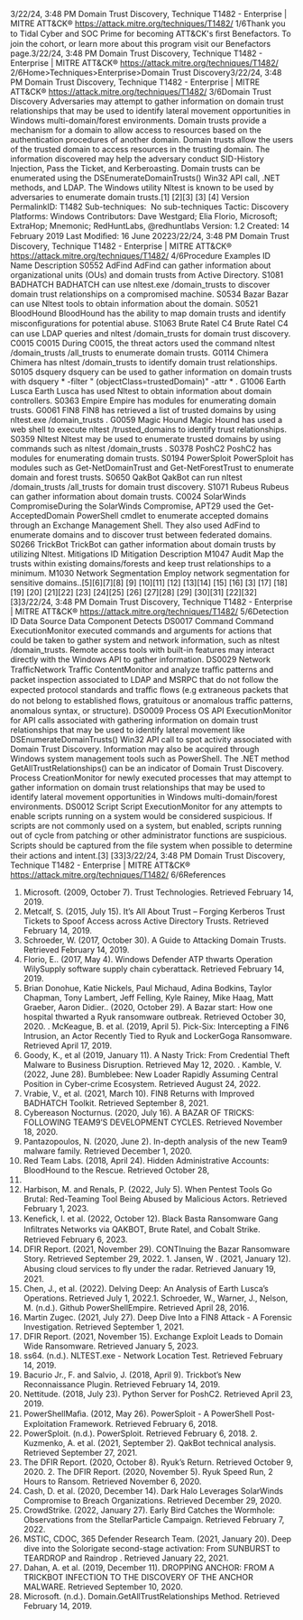 3/22/24, 3:48 PM Domain Trust Discovery, Technique T1482 - Enterprise | MITRE ATT&CK®
https://attack.mitre.org/techniques/T1482/ 1/6Thank you to Tidal Cyber and SOC Prime for becoming ATT&CK's ﬁrst Benefactors. To join the cohort, or learn more about this program visit our
Benefactors page.3/22/24, 3:48 PM Domain Trust Discovery, Technique T1482 - Enterprise | MITRE ATT&CK®
https://attack.mitre.org/techniques/T1482/ 2/6Home>Techniques>Enterprise>Domain Trust Discovery3/22/24, 3:48 PM Domain Trust Discovery, Technique T1482 - Enterprise | MITRE ATT&CK®
https://attack.mitre.org/techniques/T1482/ 3/6Domain Trust Discovery
Adversaries may attempt to gather information on domain trust relationships that may be used to identify lateral movement opportunities in
Windows multi-domain/forest environments. Domain trusts provide a mechanism for a domain to allow access to resources based on the
authentication procedures of another domain. Domain trusts allow the users of the trusted domain to access resources in the trusting
domain. The information discovered may help the adversary conduct SID-History Injection, Pass the Ticket, and Kerberoasting. Domain
trusts can be enumerated using the DSEnumerateDomainTrusts() Win32 API call, .NET methods, and LDAP. The Windows utility Nltest is
known to be used by adversaries to enumerate domain trusts.[1]
[2][3]
[3]
[4]
Version PermalinkID: T1482
Sub-techniques:  No sub-techniques
 
Tactic: Discovery
 
Platforms: Windows
Contributors: Dave Westgard; Elia Florio, Microsoft; ExtraHop; Mnemonic; RedHuntLabs, @redhuntlabs
Version: 1.2
Created: 14 February 2019
Last Modiﬁed: 16 June 20223/22/24, 3:48 PM Domain Trust Discovery, Technique T1482 - Enterprise | MITRE ATT&CK®
https://attack.mitre.org/techniques/T1482/ 4/6Procedure Examples
ID Name Description
S0552 AdFind AdFind can gather information about organizational units (OUs) and domain trusts from Active Directory.
S1081 BADHATCH BADHATCH can use nltest.exe /domain\_trusts to discover domain trust relationships on a
compromised machine.
S0534 Bazar Bazar can use Nltest tools to obtain information about the domain.
S0521 BloodHound BloodHound has the ability to map domain trusts and identify misconﬁgurations for potential abuse.
S1063 Brute Ratel C4 Brute Ratel C4 can use LDAP queries and nltest /domain\_trusts for domain trust discovery.
C0015 C0015 During C0015, the threat actors used the command nltest /domain\_trusts /all\_trusts to enumerate
domain trusts.
G0114 Chimera Chimera has nltest /domain\_trusts to identify domain trust relationships.
S0105 dsquery dsquery can be used to gather information on domain trusts with dsquery \* -filter "
(objectClass=trustedDomain)" -attr \* .
G1006 Earth Lusca Earth Lusca has used Nltest to obtain information about domain controllers.
S0363 Empire Empire has modules for enumerating domain trusts.
G0061 FIN8 FIN8 has retrieved a list of trusted domains by using nltest.exe /domain\_trusts .
G0059 Magic Hound Magic Hound has used a web shell to execute nltest /trusted\_domains to identify trust relationships.
S0359 Nltest Nltest may be used to enumerate trusted domains by using commands such as nltest
/domain\_trusts .
S0378 PoshC2 PoshC2 has modules for enumerating domain trusts.
S0194 PowerSploit PowerSploit has modules such as Get-NetDomainTrust and Get-NetForestTrust to enumerate
domain and forest trusts.
S0650 QakBot QakBot can run nltest /domain\_trusts /all\_trusts for domain trust discovery.
S1071 Rubeus Rubeus can gather information about domain trusts.
C0024 SolarWinds
CompromiseDuring the SolarWinds Compromise, APT29 used the Get-AcceptedDomain PowerShell cmdlet to
enumerate accepted domains through an Exchange Management Shell. They also used AdFind to
enumerate domains and to discover trust between federated domains.
S0266 TrickBot TrickBot can gather information about domain trusts by utilizing Nltest.
Mitigations
ID Mitigation Description
M1047 Audit Map the trusts within existing domains/forests and keep trust relationships to a minimum.
M1030 Network Segmentation Employ network segmentation for sensitive domains..[5][6][7][8]
[9]
[10][11]
[12]
[13][14]
[15]
[16]
[3]
[17]
[18]
[19]
[20]
[21][22]
[23]
[24][25]
[26]
[27][28]
[29]
[30][31]
[22][32]
[3]3/22/24, 3:48 PM Domain Trust Discovery, Technique T1482 - Enterprise | MITRE ATT&CK®
https://attack.mitre.org/techniques/T1482/ 5/6Detection
ID Data Source Data Component Detects
DS0017 Command Command
ExecutionMonitor executed commands and arguments for actions that could be taken to gather
system and network information, such as nltest /domain\_trusts. Remote access tools
with built-in features may interact directly with the Windows API to gather information.
DS0029 Network TraﬃcNetwork Traﬃc
ContentMonitor and analyze traﬃc patterns and packet inspection associated to LDAP and
MSRPC that do not follow the expected protocol standards and traﬃc ﬂows (e.g
extraneous packets that do not belong to established ﬂows, gratuitous or anomalous
traﬃc patterns, anomalous syntax, or structure).
DS0009 Process OS API
ExecutionMonitor for API calls associated with gathering information on domain trust
relationships that may be used to identify lateral movement like
DSEnumerateDomainTrusts() Win32 API call to spot activity associated with Domain
Trust Discovery. Information may also be acquired through Windows system
management tools such as PowerShell. The .NET method GetAllTrustRelationships() can
be an indicator of Domain Trust Discovery.
Process
CreationMonitor for newly executed processes that may attempt to gather information on domain
trust relationships that may be used to identify lateral movement opportunities in
Windows multi-domain/forest environments.
DS0012 Script Script
ExecutionMonitor for any attempts to enable scripts running on a system would be considered
suspicious. If scripts are not commonly used on a system, but enabled, scripts running
out of cycle from patching or other administrator functions are suspicious. Scripts
should be captured from the ﬁle system when possible to determine their actions and
intent.[3]
[33]3/22/24, 3:48 PM Domain Trust Discovery, Technique T1482 - Enterprise | MITRE ATT&CK®
https://attack.mitre.org/techniques/T1482/ 6/6References
1. Microsoft. (2009, October 7). Trust Technologies. Retrieved
February 14, 2019.
2. Metcalf, S. (2015, July 15). It’s All About Trust – Forging
Kerberos Trust Tickets to Spoof Access across Active
Directory Trusts. Retrieved February 14, 2019.
3. Schroeder, W. (2017, October 30). A Guide to Attacking
Domain Trusts. Retrieved February 14, 2019.
4. Florio, E.. (2017, May 4). Windows Defender ATP thwarts
Operation WilySupply software supply chain cyberattack.
Retrieved February 14, 2019.
5. Brian Donohue, Katie Nickels, Paul Michaud, Adina Bodkins,
Taylor Chapman, Tony Lambert, Jeff Felling, Kyle Rainey, Mike
Haag, Matt Graeber, Aaron Didier.. (2020, October 29). A Bazar
start: How one hospital thwarted a Ryuk ransomware
outbreak. Retrieved October 30, 2020.
 . McKeague, B. et al. (2019, April 5). Pick-Six: Intercepting a
FIN6 Intrusion, an Actor Recently Tied to Ryuk and
LockerGoga Ransomware. Retrieved April 17, 2019.
7. Goody, K., et al (2019, January 11). A Nasty Trick: From
Credential Theft Malware to Business Disruption. Retrieved
May 12, 2020.
 . Kamble, V. (2022, June 28). Bumblebee: New Loader Rapidly
Assuming Central Position in Cyber-crime Ecosystem.
Retrieved August 24, 2022.
9. Vrabie, V., et al. (2021, March 10). FIN8 Returns with Improved
BADHATCH Toolkit. Retrieved September 8, 2021.
10. Cybereason Nocturnus. (2020, July 16). A BAZAR OF TRICKS:
FOLLOWING TEAM9’S DEVELOPMENT CYCLES. Retrieved
November 18, 2020.
11. Pantazopoulos, N. (2020, June 2). In-depth analysis of the
new Team9 malware family. Retrieved December 1, 2020.
12. Red Team Labs. (2018, April 24). Hidden Administrative
Accounts: BloodHound to the Rescue. Retrieved October 28,
2020.
13. Harbison, M. and Renals, P. (2022, July 5). When Pentest Tools
Go Brutal: Red-Teaming Tool Being Abused by Malicious
Actors. Retrieved February 1, 2023.
14. Keneﬁck, I. et al. (2022, October 12). Black Basta Ransomware
Gang Inﬁltrates Networks via QAKBOT, Brute Ratel, and Cobalt
Strike. Retrieved February 6, 2023.
15. DFIR Report. (2021, November 29). CONTInuing the Bazar
Ransomware Story. Retrieved September 29, 2022.
1 . Jansen, W . (2021, January 12). Abusing cloud services to ﬂy
under the radar. Retrieved January 19, 2021.
17. Chen, J., et al. (2022). Delving Deep: An Analysis of Earth
Lusca’s Operations. Retrieved July 1, 2022.1 . Schroeder, W., Warner, J., Nelson, M. (n.d.). Github
PowerShellEmpire. Retrieved April 28, 2016.
19. Martin Zugec. (2021, July 27). Deep Dive Into a FIN8 Attack - A
Forensic Investigation. Retrieved September 1, 2021.
20. DFIR Report. (2021, November 15). Exchange Exploit Leads to
Domain Wide Ransomware. Retrieved January 5, 2023.
21. ss64. (n.d.). NLTEST.exe - Network Location Test. Retrieved
February 14, 2019.
22. Bacurio Jr., F. and Salvio, J. (2018, April 9). Trickbot’s New
Reconnaissance Plugin. Retrieved February 14, 2019.
23. Nettitude. (2018, July 23). Python Server for PoshC2.
Retrieved April 23, 2019.
24. PowerShellMaﬁa. (2012, May 26). PowerSploit - A PowerShell
Post-Exploitation Framework. Retrieved February 6, 2018.
25. PowerSploit. (n.d.). PowerSploit. Retrieved February 6, 2018.
2 . Kuzmenko, A. et al. (2021, September 2). QakBot technical
analysis. Retrieved September 27, 2021.
27. The DFIR Report. (2020, October 8). Ryuk’s Return. Retrieved
October 9, 2020.
2 . The DFIR Report. (2020, November 5). Ryuk Speed Run, 2
Hours to Ransom. Retrieved November 6, 2020.
29. Cash, D. et al. (2020, December 14). Dark Halo Leverages
SolarWinds Compromise to Breach Organizations. Retrieved
December 29, 2020.
30. CrowdStrike. (2022, January 27). Early Bird Catches the
Wormhole: Observations from the StellarParticle Campaign.
Retrieved February 7, 2022.
31. MSTIC, CDOC, 365 Defender Research Team. (2021, January
20). Deep dive into the Solorigate second-stage activation:
From SUNBURST to TEARDROP and Raindrop . Retrieved
January 22, 2021.
32. Dahan, A. et al. (2019, December 11). DROPPING ANCHOR:
FROM A TRICKBOT INFECTION TO THE DISCOVERY OF THE
ANCHOR MALWARE. Retrieved September 10, 2020.
33. Microsoft. (n.d.). Domain.GetAllTrustRelationships Method.
Retrieved February 14, 2019.